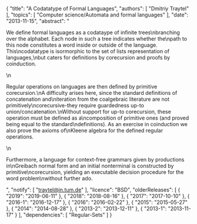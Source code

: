 {
    "title": "A Codatatype of Formal Languages",
    "authors": [
        "Dmitriy Traytel"
    ],
    "topics": [
        "Computer science/Automata and formal languages"
    ],
    "date": "2013-11-15",
    "abstract": "<p>We define formal languages as a codataype of infinite trees\nbranching over the alphabet. Each node in such a tree indicates whether the\npath to this node constitutes a word inside or outside of the language. This\ncodatatype is isormorphic to the set of lists representation of languages,\nbut caters for definitions by corecursion and proofs by coinduction.</p>\n<p>Regular operations on languages are then defined by primitive corecursion.\nA difficulty arises here, since the standard definitions of concatenation and\niteration from the coalgebraic literature are not primitively\ncorecursive-they require guardedness up-to union/concatenation.\nWithout support for up-to corecursion, these operation must be defined as a\ncomposition of primitive ones (and proved being equal to the standard\ndefinitions). As an exercise in coinduction we also prove the axioms of\nKleene algebra for the defined regular operations.</p>\n<p>Furthermore, a language for context-free grammars given by productions in\nGreibach normal form and an initial nonterminal is constructed by primitive\ncorecursion, yielding an executable decision procedure for the word problem\nwithout further ado.</p>",
    "notify": [
        "traytel@in.tum.de"
    ],
    "licence": "BSD",
    "olderReleases": [
        {
            "2019": "2019-06-11"
        },
        {
            "2018": "2018-08-16"
        },
        {
            "2017": "2017-10-10"
        },
        {
            "2016-1": "2016-12-17"
        },
        {
            "2016": "2016-02-22"
        },
        {
            "2015": "2015-05-27"
        },
        {
            "2014": "2014-08-28"
        },
        {
            "2013-2": "2013-12-11"
        },
        {
            "2013-1": "2013-11-17"
        }
    ],
    "dependencies": [
        "Regular-Sets"
    ]
}